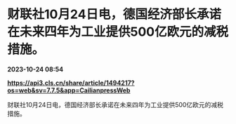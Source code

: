 # 财联社10月24日电，德国经济部长承诺在未来四年为工业提供500亿欧元的减税措施。

**2023-10-24 08:54**

**https://api3.cls.cn/share/article/1494217?os=web&sv=7.7.5&app=CailianpressWeb**

财联社10月24日电，德国经济部长承诺在未来四年为工业提供500亿欧元的减税措施。